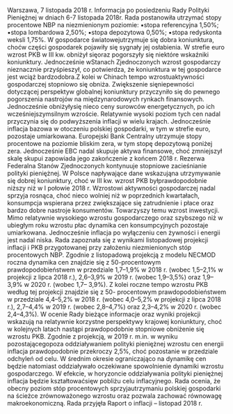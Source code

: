 Warszawa, 7 listopada 2018 r.
Informacja po posiedzeniu Rady Polityki Pieniężnej
w dniach 6-7 listopada 2018r.
Rada postanowiła utrzymać stopy procentowe NBP na niezmienionym poziomie:
▪stopa referencyjna 1,50%;
▪stopa lombardowa 2,50%;
▪stopa depozytowa 0,50%;
▪stopa redyskonta weksli 1,75%.
W gospodarce światowejutrzymuje się dobra koniunktura, choćw części gospodarek
pojawiły się sygnały jej osłabienia. W strefie euro wzrost PKB w III kw. obniżył sięoraz
pogorszyły się niektóre wskaźniki koniunktury. Jednocześnie wStanach Zjednoczonych
wzrost gospodarczy nieznacznie przyśpieszył, co potwierdza, że koniunktura w tej
gospodarce jest wciąż bardzodobra.Z kolei w Chinach tempo wzrostuaktywności
gospodarczej stopniowo się obniża.
Zwiększenie sięniepewności dotyczącej perspektyw globalnej koniunktury
przyczyniło się do pewnego pogorszenia nastrojów na międzynarodowych rynkach
finansowych. Jednocześnie obniżyłysię nieco ceny surowców energetycznych, po ich
wcześniejszymsilnym wzroście. Relatywnie wysoki poziom tych cen nadal przyczynia się
do podwyższenia inflacji w wielu krajach. Jednocześnie inflacja bazowa w otoczeniu
polskiej gospodarki, w tym w strefie euro, pozostaje umiarkowana.
Europejski Bank Centralny utrzymuje stopy procentowe na poziomie bliskim zera, w
tym stopę depozytową poniżej zera. Jednocześnie EBC nadal skupuje aktywa finansowe,
choć zmniejszył skalę skupui zapowiada jego zakończenie z końcem 2018 r. Rezerwa
Federalna Stanów Zjednoczonych kontynuuje stopniowe zacieśnianie polityki pieniężnej.
W Polsce napływające dane wskazująna utrzymywanie się dobrej koniunktury, choć
w III kw. wzrost PKB byłprawdopodobnie niższy niż w I połowie 2018 r. Wzrostowi
aktywności gospodarczej nadal sprzyja rosnąca, choć nieco wolniej niż w poprzednich
kwartałach, konsumpcja wspierana przez zwiększające się zatrudnienie i płace oraz
bardzo dobre nastroje konsumentów. Towarzyszy temu wzrost inwestycji.
Mimo relatywnie wysokiego wzrostu gospodarczego oraz szybszego niż w ubiegłym
roku wzrostu płac dynamika cen konsumpcyjnych pozostaje umiarkowana. Jednocześnie
inflacja po wyłączeniu cen żywności i energii jest nadal niska.
Rada zapoznała się z wynikami listopadowej projekcji inflacji i PKB przygotowanej
przy założeniu niezmienionych stóp procentowych NBP. Zgodnie z listopadową projekcją
z modelu NECMOD roczna dynamika cen znajdzie się z 50-procentowym
prawdopodobieństwem w przedziale 1,7–1,9% w 2018 r. (wobec 1,5–2,1% w projekcji z
lipca 2018 r.), 2,6–3,9% w 2019 r. (wobec 1,9–3,5%) oraz 1,9–3,9% w 2020 r. (wobec 1,7–
3,9%). Z kolei roczne tempo wzrostu PKB według tej projekcji znajdzie się z 50-
procentowym prawdopodobieństwem w przedziale 4,4–5,2% w 2018 r. (wobec 4,0–5,2%
w projekcji z lipca 2018 r.), 2,7–4,4% w 2019 r. (wobec 2,8–4,7%) oraz 2,3–4,2% w 2020 r.
(wobec 2,4–4,3%).
W ocenie Rady bieżące informacje oraz wyniki projekcji wskazują na relatywnie
korzystne perspektywy krajowej koniunktury, choć w kolejnych latach nastąpi
prawdopodobnie stopniowe obniżenie się wzrostu PKB. Zgodnie z projekcją, w 2019 r.
m.in. w wyniku pozostającegopoza oddziaływaniem polityki pieniężnej wzrostu cen
energii inflacja prawdopodobnie przekroczy 2,5%, choć pozostanie w przedziale odchyleń
od celu. W średnim okresie ograniczająco na dynamikę cen będzie natomiast
oddziaływało oczekiwane spowolnienie dynamiki wzrostu gospodarczego. W efekcie, w
horyzoncie oddziaływania polityki pieniężnej inflacja będzie kształtowaćsięw pobliżu
celu inflacyjnego.
Rada ocenia, że obecny poziom stóp procentowych sprzyjautrzymaniu polskiej
gospodarki na ścieżce zrównoważonego wzrostu oraz pozwala zachować równowagę
makroekonomiczną.
Rada przyjęła Raport o inflacji – listopad 2018 r.
